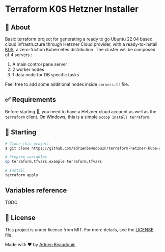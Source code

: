 # Terraform K0S Hetzner Installer

## :dart: About ##

Basic terraform project for generating a ready to go Ubuntu 22.04 based cloud infrastructure through Hetzner Cloud provider, with a ready-to-install [K0S](https://k0sproject.io/), a zero-friction Kubernetes distribution. The cluster will be composed of 4 servers :

1. A main control pane server
2. 2 worker nodes
3. 1 data node for DB specific tasks

Feel free to add some additional nodes inside `servers.tf` file.

## :white_check_mark: Requirements ##

Before starting :checkered_flag:, you need to have a Hetzner cloud account as well as the `terraform` client. On Windows, this is a simple `scoop install terraform`.

## :checkered_flag: Starting ##

```bash
# Clone this project
$ git clone https://github.com/adr1enbe4udou1n/terraform-hetzner-kube-sample

# Prepare variables
cp terraform.tfvars.example terraform.tfvars

# Install
terraform apply
```

## Variables reference

TODO

## :memo: License ##

This project is under license from MIT. For more details, see the [LICENSE](https://adr1enbe4udou1n.mit-license.org/) file.

Made with :heart: by <a href="https://github.com/adr1enbe4udou1n" target="_blank">Adrien Beaudouin</a>
